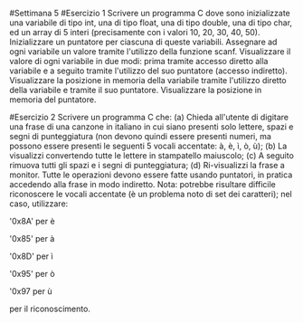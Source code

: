 #Settimana 5
#Esercizio 1
Scrivere un programma C dove sono inizializzate una variabile di tipo int, una di tipo float, una di tipo double, una di tipo char, ed un array di 5 interi (precisamente con i valori 10, 20, 30, 40, 50). Inizializzare un puntatore per ciascuna di queste variabili. Assegnare ad ogni variabile un valore tramite l'utilizzo della funzione scanf. Visualizzare il valore di ogni variabile in due modi: prima tramite accesso diretto alla variabile e a seguito tramite l'utilizzo del suo puntatore (accesso indiretto). Visualizzare la posizione in memoria della variabile tramite l'utilizzo diretto della variabile e tramite il suo puntatore. Visualizzare la posizione in memoria del puntatore.

#Esercizio 2
Scrivere un programma C che: (a) Chieda all'utente di digitare una frase di una canzone in italiano in cui siano presenti solo lettere, spazi e segni di punteggiatura (non devono quindi essere presenti numeri, ma possono essere presenti le seguenti 5 vocali accentate: à, è, ì, ò, ù); (b) La visualizzi convertendo tutte le lettere in stampatello maiuscolo; (c) A seguito rimuova tutti gli spazi e i segni di punteggiatura; (d) Ri-visualizzi la frase a monitor. Tutte le operazioni devono essere fatte usando puntatori, in pratica accedendo alla frase in modo indiretto. Nota: potrebbe risultare difficile riconoscere le vocali accentate (è un problema noto di set dei caratteri); nel caso, utilizzare:

'0x8A' per è

'0x85' per à

'0x8D' per ì

'0x95' per ò

'0x97 per ù

per il riconoscimento.
